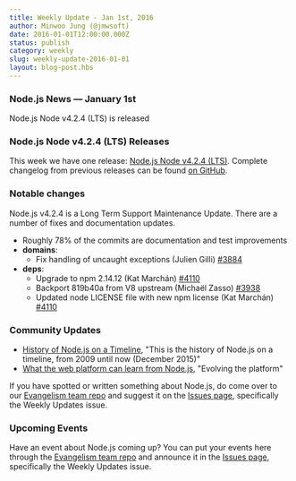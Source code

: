 ```yaml
---
title: Weekly Update - Jan 1st, 2016
author: Minwoo Jung (@jmwsoft)
date: 2016-01-01T12:00:00.000Z
status: publish
category: weekly
slug: weekly-update-2016-01-01
layout: blog-post.hbs
---
```


### Node.js News — January 1st
Node.js Node v4.2.4 (LTS) is released

### Node.js Node v4.2.4 (LTS) Releases

This week we have one release: [Node.js Node v4.2.4 (LTS)](https://nodejs.org/en/blog/release/v4.2.4/). Complete changelog from previous releases can be found [on GitHub](https://github.com/nodejs/node/blob/master/CHANGELOG.md).

### Notable changes

Node.js v4.2.4 is a Long Term Support Maintenance Update. There are a number of fixes and documentation updates.

* Roughly 78% of the commits are documentation and test improvements
* **domains**:
  * Fix handling of uncaught exceptions (Julien Gilli) [#3884](https://github.com/nodejs/node/pull/3884)
* **deps**:
  * Upgrade to npm 2.14.12 (Kat Marchán) [#4110](https://github.com/nodejs/node/pull/4110)
  * Backport 819b40a from V8 upstream (Michaël Zasso) [#3938](https://github.com/nodejs/node/pull/3938)
  * Updated node LICENSE file with new npm license (Kat Marchán) [#4110](https://github.com/nodejs/node/pull/4110)

### Community Updates

* [History of Node.js on a Timeline](https://blog.risingstack.com/history-of-node-js/), "This is the history of Node.js on a timeline, from 2009 until now (December 2015)"
* [What the web platform can learn from Node.js](https://developer.atlassian.com/blog/2015/11/what-the-web-platform-can-learn-from-nodejs/), "Evolving the platform"

If you have spotted or written something about Node.js, do come over to our [Evangelism team repo](https://github.com/nodejs/evangelism) and suggest it on the [Issues page](https://github.com/nodejs/evangelism/issues), specifically the Weekly Updates issue.

### Upcoming Events

Have an event about Node.js coming up? You can put your events here through the [Evangelism team repo](https://github.com/nodejs/evangelism) and announce it in the [Issues page](https://github.com/nodejs/evangelism/issues), specifically the Weekly Updates issue.
